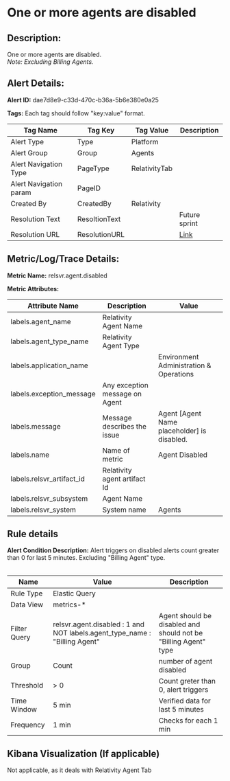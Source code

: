 # One or more agents are disabled

## Description: 
One or more agents are disabled.<br/>
*Note: Excluding Billing Agents.*

## Alert Details:
**Alert ID:** dae7d8e9-c33d-470c-b36a-5b6e380e0a25

**Tags:**
Each tag should follow "key:value" format.

|Tag Name|Tag Key|Tag Value|Description|
|--|--|--|--|
|Alert Type|Type|Platform|
|Alert Group|Group|Agents|
|Alert Navigation Type|PageType|RelativityTab|
|Alert Navigation param|PageID||
|Created By|CreatedBy|Relativity|
|Resolution Text|ResoltionText||Future sprint|
|Resolution URL|ResolutionURL||[Link](00001-One-or-more-agents-are-disabled-alert-resolution-sop.md)|

## Metric/Log/Trace Details:
**Metric Name:** relsvr.agent.disabled

**Metric Attributes:**

|Attribute Name|Description|Value|
|-------|---|--|
|labels.agent_name|Relativity Agent Name||
|labels.agent_type_name|Relativity Agent Type|
|labels.application_name||Environment Administration & Operations|
|labels.exception_message|Any exception message on Agent||
|labels.message|Message describes the issue|Agent [Agent Name placeholder] is disabled.|
|labels.name|Name of metric|Agent Disabled|
|labels.relsvr_artifact_id|Relativity agent artifact Id||
|labels.relsvr_subsystem|Agent Name||
|labels.relsvr_system|System name|Agents|

## Rule details
**Alert Condition Description:** Alert triggers on disabled alerts count greater than 0 for last 5 minutes. Excluding "Billing Agent" type. <br/><br/>

|Name|Value|Description|
|-|-|-|
|Rule Type| Elastic Query||
|Data View| metrics-*||
|Filter Query|relsvr.agent.disabled : 1 and NOT labels.agent_type_name : "Billing Agent" |Agent should be disabled and should not be "Billing Agent" type|
Group| Count|number of agent disabled|
|Threshold| > 0| Count greter than 0, alert triggers|
|Time Window| 5 min| Verified data for last 5 minutes|
|Frequency| 1 min|Checks for each 1 min|

## Kibana Visualization (If applicable)
Not applicable, as it deals with Relativity Agent Tab

